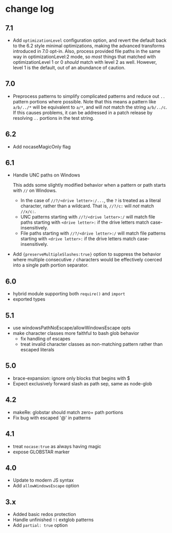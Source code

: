 # change log

## 7.1

- Add `optimizationLevel` configuration option, and revert the
  default back to the 6.2 style minimal optimizations, making the
  advanced transforms introduced in 7.0 opt-in.  Also, process
  provided file paths in the same way in optimizationLevel:2
  mode, so _most_ things that matched with optimizationLevel 1 or
  0 _should_ match with level 2 as well.  However, level 1 is the
  default, out of an abundance of caution.

## 7.0

- Preprocess patterns to simplify complicated patterns and reduce
  out `..` pattern portions where possible. Note that this means
  a pattern like `a/b/../*` will be equivalent to `a/*`, and will
  _not_ match the string `a/b/../c`. If this causes problems, it
  can be addressed in a patch release by resolving `..` portions
  in the test string.

## 6.2

- Add nocaseMagicOnly flag

## 6.1

- Handle UNC paths on Windows

  This adds some slightly modified behavior when a pattern or path starts
  with `//` on Windows.

  - In the case of `//?/<drive letter>:/...`, the `?` is treated as a
    literal character, rather than a wildcard. That is, `//?/c:` will
    _not_ match `//x/c:`.
  - UNC patterns starting with `//?/<drive letter>:/` will match file paths
    starting with `<drive letter>:` if the drive letters match
    case-insensitively.
  - File paths starting with `//?/<drive letter>:/` will match file
    patterns starting with `<drive letter>:` if the drive letters match
    case-insensitively.

- Add `{preserveMultipleSlashes:true}` option to suppress the
  behavior where multiple consecutive `/` characters would be
  effectively coerced into a single path portion separator.

## 6.0

- hybrid module supporting both `require()` and `import`
- exported types

## 5.1

- use windowsPathNoEscape/allowWindowsEscape opts
- make character classes more faithful to bash glob behavior
  - fix handling of escapes
  - treat invalid character classes as non-matching pattern
    rather than escaped literals

## 5.0

- brace-expansion: ignore only blocks that begins with $
- Expect exclusively forward slash as path sep, same as node-glob

## 4.2

- makeRe: globstar should match zero+ path portions
- Fix bug with escaped '@' in patterns

## 4.1

- treat `nocase:true` as always having magic
- expose GLOBSTAR marker

## 4.0

- Update to modern JS syntax
- Add `allowWindowsEscape` option

## 3.x

- Added basic redos protection
- Handle unfinished `!(` extglob patterns
- Add `partial: true` option
